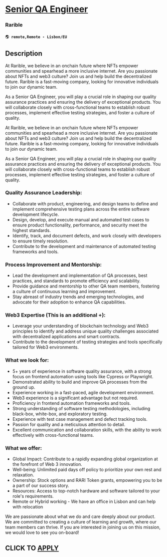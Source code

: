 # [Senior QA Engineer](https://www.remotewlb.com/apply/senior-qa-engineer-123429)  
### Rarible  
#### `🌎 remote,Remote - Lisbon/EU`  

## Description

At Rarible, we believe in an onchain future where NFTs empower communities and spearhead a more inclusive internet. Are you passionate about NFTs and web3 culture? Join us and help build the decentralized future. Rarible is a fast-moving company, looking for innovative individuals to join our dynamic team.

  

As a Senior QA Engineer, you will play a crucial role in shaping our quality assurance practices and ensuring the delivery of exceptional products. You will collaborate closely with cross-functional teams to establish robust processes, implement effective testing strategies, and foster a culture of quality.

  

At Rarible, we believe in an onchain future where NFTs empower communities and spearhead a more inclusive internet. Are you passionate about NFTs and web3 culture? Join us and help build the decentralized future. Rarible is a fast-moving company, looking for innovative individuals to join our dynamic team.

  

As a Senior QA Engineer, you will play a crucial role in shaping our quality assurance practices and ensuring the delivery of exceptional products. You will collaborate closely with cross-functional teams to establish robust processes, implement effective testing strategies, and foster a culture of quality.

  

### Quality Assurance Leadership:

* Collaborate with product, engineering, and design teams to define and implement comprehensive testing plans across the entire software development lifecycle.
* Design, develop, and execute manual and automated test cases to ensure product functionality, performance, and security meet the highest standards.
* Identify, track, and document defects, and work closely with developers to ensure timely resolution.
* Contribute to the development and maintenance of automated testing frameworks and tools.

  

### Process Improvement and Mentorship:

* Lead the development and implementation of QA processes, best practices, and standards to promote efficiency and scalability.
* Provide guidance and mentorship to other QA team members, fostering a culture of continuous learning and improvement.
* Stay abreast of industry trends and emerging technologies, and advocate for their adoption to enhance QA capabilities.

  

  

### Web3 Expertise (This is an additional +):

* Leverage your understanding of blockchain technology and Web3 principles to identify and address unique quality challenges associated with decentralized applications and smart contracts.
* Contribute to the development of testing strategies and tools specifically tailored for Web3 environments.

  

  

### What we look for:

* 5+ years of experience in software quality assurance, with a strong focus on frontend automation using tools like Cypress or Playwright.
* Demonstrated ability to build and improve QA processes from the ground up.
* Experience working in a fast-paced, agile development environment.
* Web3 experience is a significant advantage but not required.
* Proficiency in frontend automation frameworks and tools.
* Strong understanding of software testing methodologies, including black-box, white-box, and exploratory testing.
* Experience with test case management and defect tracking tools.
* Passion for quality and a meticulous attention to detail.
* Excellent communication and collaboration skills, with the ability to work effectively with cross-functional teams.

  

  

  

### What we offer:

* Global Impact: Contribute to a rapidly expanding global organization at the forefront of Web 3 innovation.
* Well-being: Unlimited paid days off policy to prioritize your own rest and relaxation.
* Ownership: Stock options and RARI Token grants, empowering you to be a part of our success story.
* Resources: Access to top-notch hardware and software tailored to your role's requirements.
* Remote or Hybrid working - We have an office in Lisbon and can help with relocation

  

We are passionate about what we do and care deeply about our product. We are committed to creating a culture of learning and growth, where our team members can thrive. If you are interested in joining us on this mission, we would love to see you on-board!

  
## CLICK TO [APPLY](https://www.remotewlb.com/apply/senior-qa-engineer-123429)

